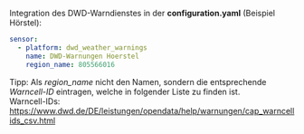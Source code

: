 




Integration des DWD-Warndienstes in der <b>configuration.yaml</b> (Beispiel Hörstel):
```yaml
sensor:
  - platform: dwd_weather_warnings
    name: DWD-Warnungen Hoerstel
    region_name: 805566016
```
Tipp: Als <i>region_name</i> nicht den Namen, sondern die entsprechende <i>Warncell-ID</i> eintragen, welche in folgender Liste zu finden ist.<br/>
Warncell-IDs: https://www.dwd.de/DE/leistungen/opendata/help/warnungen/cap_warncellids_csv.html
